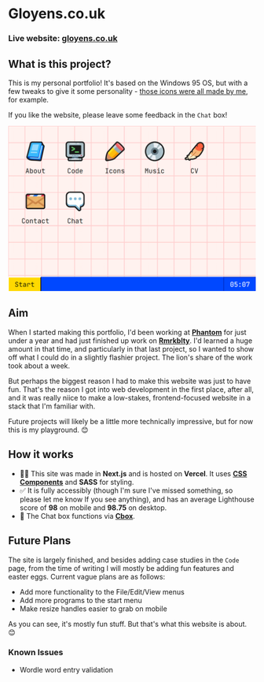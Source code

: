 # Gloyens.co.uk

### Live website: [gloyens.co.uk](https://www.gloyens.co.uk)

## What is this project?

This is my personal portfolio! It's based on the Windows 95 OS, but with a few tweaks to give it some personality - [those icons were all made by me](https://rhosgfx.itch.io/vector-icon-pack), for example.

If you like the website, please leave some feedback in the `Chat` box!

![Screenshot of website](image.png)

## Aim

When I started making this portfolio, I'd been working at **[Phantom](https://phantom.land)** for just under a year and had just finished up work on **[Rmrkblty](https://www.rmrkblty.org)**. I&apos;d learned a huge amount in that time, and particularly in that last project, so I wanted to show off what I could do in a slightly flashier project. The lion&apos;s share of the work took about a week.

But perhaps the biggest reason I had to make this website was just to have fun. That&apos;s the reason I got into web development in the first place, after all, and it was really niice to make a low-stakes, frontend-focused website in a stack that I&apos;m familiar with.

Future projects will likely be a little more technically impressive, but for now this is my playground. 😊

## How it works

- 👷‍♂️ This site was made in **Next.js** and is hosted on **Vercel**. It uses **[CSS Components](https://css-components.net)** and **SASS** for styling.
- ✅ It is fully accessibly (though I&apos;m sure I&apos;ve missed something, so please let me know If you see anything), and has an average Lighthouse score of **98** on mobile and **98.75** on desktop.
- 💬 The Chat box functions via **[Cbox](https://www.cbox.ws)**.

## Future Plans

The site is largely finished, and besides adding case studies in the `Code` page, from the time of writing I will mostly be adding fun features and easter eggs. Current vague plans are as follows:

- Add more functionality to the File/Edit/View menus
- Add more programs to the start menu
- Make resize handles easier to grab on mobile

As you can see, it's mostly fun stuff. But that's what this website is about. 😊

### Known Issues

- Wordle word entry validation
